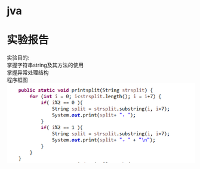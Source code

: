 # jva
实验报告<br>
=========

实验目的:<br>
掌握字符串string及其方法的使用<br>
掌握异常处理结构<br>
程序框图<br>
![Image discription](https://github.com/lxy210bipt/jva/blob/master/%E6%88%AA%E5%9B%BElxy1.PNG)

